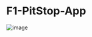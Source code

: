 # F1-PitStop-App
![image](https://github.com/user-attachments/assets/f4873c84-25a6-495d-bffe-69d2c0ced29a)
